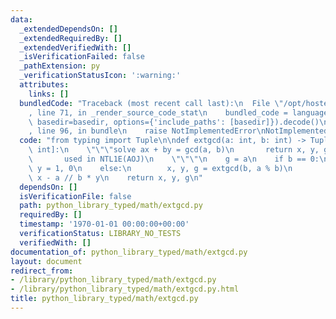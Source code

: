 ```yaml
---
data:
  _extendedDependsOn: []
  _extendedRequiredBy: []
  _extendedVerifiedWith: []
  _isVerificationFailed: false
  _pathExtension: py
  _verificationStatusIcon: ':warning:'
  attributes:
    links: []
  bundledCode: "Traceback (most recent call last):\n  File \"/opt/hostedtoolcache/Python/3.9.1/x64/lib/python3.9/site-packages/onlinejudge_verify/documentation/build.py\"\
    , line 71, in _render_source_code_stat\n    bundled_code = language.bundle(stat.path,\
    \ basedir=basedir, options={'include_paths': [basedir]}).decode()\n  File \"/opt/hostedtoolcache/Python/3.9.1/x64/lib/python3.9/site-packages/onlinejudge_verify/languages/python.py\"\
    , line 96, in bundle\n    raise NotImplementedError\nNotImplementedError\n"
  code: "from typing import Tuple\n\ndef extgcd(a: int, b: int) -> Tuple[int, int,\
    \ int]:\n    \"\"\"solve ax + by = gcd(a, b)\n       return x, y, gcd(a, b)\n\
    \       used in NTL1E(AOJ)\n    \"\"\"\n    g = a\n    if b == 0:\n        x,\
    \ y = 1, 0\n    else:\n        x, y, g = extgcd(b, a % b)\n        x, y = y, \
    \ x - a // b * y\n    return x, y, g\n"
  dependsOn: []
  isVerificationFile: false
  path: python_library_typed/math/extgcd.py
  requiredBy: []
  timestamp: '1970-01-01 00:00:00+00:00'
  verificationStatus: LIBRARY_NO_TESTS
  verifiedWith: []
documentation_of: python_library_typed/math/extgcd.py
layout: document
redirect_from:
- /library/python_library_typed/math/extgcd.py
- /library/python_library_typed/math/extgcd.py.html
title: python_library_typed/math/extgcd.py
---
```

